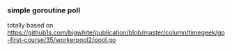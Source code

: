 ### simple goroutine poll


totally based on https://github1s.com/bigwhite/publication/blob/master/column/timegeek/go-first-course/35/workerpool2/pool.go